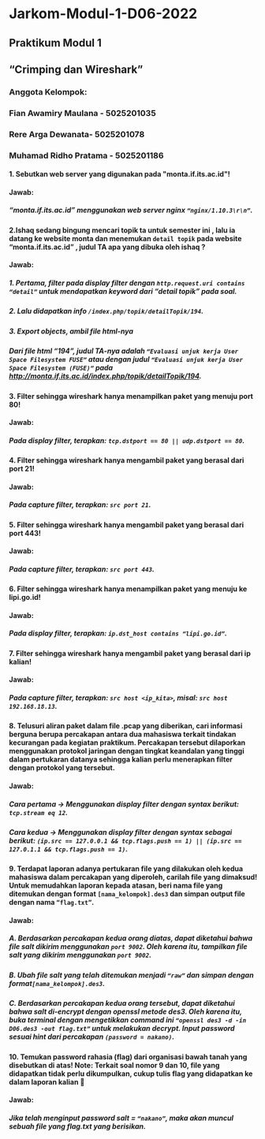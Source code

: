 # Jarkom-Modul-1-D06-2022  
## Praktikum Modul 1  
## “Crimping dan Wireshark”  
### Anggota Kelompok:  
### Fian Awamiry Maulana - 5025201035  
### Rere Arga Dewanata- 5025201078  
### Muhamad Ridho Pratama - 5025201186 

#### 1. Sebutkan web server yang digunakan pada "monta.if.its.ac.id"!  
#### Jawab:  
##### “monta.if.its.ac.id” menggunakan web server nginx ```“nginx/1.10.3\r\n”```.  
#### 2.Ishaq sedang bingung mencari topik ta untuk semester ini , lalu ia datang ke website monta dan menemukan ```detail topik``` pada website “monta.if.its.ac.id” , judul TA apa yang dibuka oleh ishaq ?  
#### Jawab:  
##### 1. Pertama, filter pada display filter dengan ```http.request.uri contains “detail”``` untuk mendapatkan keyword dari “detail topik” pada soal.
##### 2. Lalu didapatkan info ```/index.php/topik/detailTopik/194```.  
##### 3. Export objects, ambil file html-nya
##### Dari file html “194”, judul TA-nya adalah ```“Evaluasi unjuk kerja User Space Filesystem FUSE”``` atau dengan judul ```“Evaluasi unjuk kerja User Space Filesystem (FUSE)”``` pada http://monta.if.its.ac.id/index.php/topik/detailTopik/194.  
#### 3. Filter sehingga wireshark hanya menampilkan paket yang menuju port 80!  
#### Jawab:
##### Pada display filter, terapkan: ```tcp.dstport == 80 || udp.dstport == 80```.  
#### 4. Filter sehingga wireshark hanya mengambil paket yang berasal dari port 21!  
#### Jawab:
##### Pada capture filter, terapkan: ```src port 21```.  
#### 5. Filter sehingga wireshark hanya mengambil paket yang berasal dari port 443!  
#### Jawab:
##### Pada capture filter, terapkan: ```src port 443```.  
#### 6. Filter sehingga wireshark hanya menampilkan paket yang menuju ke lipi.go.id!  
#### Jawab:
##### Pada display filter, terapkan: ```ip.dst_host contains “lipi.go.id”```.  
#### 7. Filter sehingga wireshark hanya mengambil paket yang berasal dari ip kalian!  
#### Jawab:
##### Pada capture filter, terapkan: ```src host <ip_kita>```, misal: ```src host 192.168.18.13```.  
#### 8. Telusuri aliran paket dalam file .pcap yang diberikan, cari informasi berguna berupa percakapan antara dua mahasiswa terkait tindakan kecurangan pada kegiatan praktikum. Percakapan tersebut dilaporkan menggunakan protokol jaringan dengan tingkat keandalan yang tinggi dalam pertukaran datanya sehingga kalian perlu menerapkan filter dengan protokol yang tersebut.
#### Jawab:
##### Cara pertama -> Menggunakan display filter dengan syntax berikut: ```tcp.stream eq 12```.
##### Cara kedua -> Menggunakan display filter dengan syntax sebagai berikut: ```(ip.src == 127.0.0.1 && tcp.flags.push == 1) || (ip.src == 127.0.1.1 && tcp.flags.push == 1)```.  
#### 9. Terdapat laporan adanya pertukaran file yang dilakukan oleh kedua mahasiswa dalam percakapan yang diperoleh, carilah file yang dimaksud! Untuk memudahkan laporan kepada atasan, beri nama file yang ditemukan dengan format ```[nama_kelompok].des3``` dan simpan output file dengan nama ```“flag.txt”```.
#### Jawab:
##### A. Berdasarkan percakapan kedua orang diatas, dapat diketahui bahwa file salt dikirim menggunakan ```port 9002```. Oleh karena itu, tampilkan file salt yang dikirim menggunakan ```port 9002```.  
##### B. Ubah file salt yang telah ditemukan menjadi ```“raw”``` dan simpan dengan format```[nama_kelompok].des3```.  
##### C. Berdasarkan percakapan kedua orang tersebut, dapat diketahui bahwa salt di-encrypt dengan openssl metode des3. Oleh karena itu, buka terminal dengan mengetikkan command ini ```“openssl des3 -d -in D06.des3 -out flag.txt”``` untuk melakukan decrypt. Input password sesuai hint dari percakapan ```(password = nakano)```.  
#### 10. Temukan password rahasia (flag) dari organisasi bawah tanah yang disebutkan di atas! Note: Terkait soal nomor 9 dan 10, file yang didapatkan tidak perlu dikumpulkan, cukup tulis flag yang didapatkan ke dalam laporan kalian 🙏
#### Jawab:
##### Jika telah menginput password salt = ```“nakano”```, maka akan muncul sebuah file yang  flag.txt yang berisikan.  
